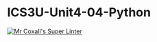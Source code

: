 # ICS3U-Unit4-04-Python

[![Mr Coxall's Super Linter](https://github.com/CristianoSellitto/ICS3U-Unit4-04-Python/workflows/Mr%20Coxall's%20Super%20Linter/badge.svg)](https://github.com/CristianoSellitto/ICS3U-Unit4-04-Python/actions/)
